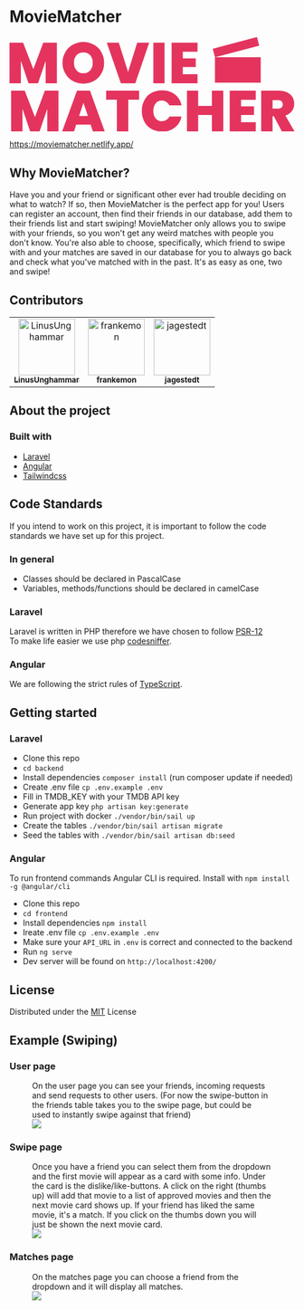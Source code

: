 # MovieMatcher
<?xml version="1.0" encoding="UTF-8"?>
<svg viewBox="0 0 178.1 59.2" xmlns="http://www.w3.org/2000/svg">
<defs>
<style>.cls-1 {fill: #e4345e;} .cls-2 {isolation: isolate;}</style>
</defs>
<title>wordmark_pink</title>
<g data-name="Lager 2">
<g data-name="Lager 1">
<g data-name="Lager 1-2">
<rect class="cls-1" x="128.4" y="12.7" width="28.6" height="15.88"/>
<rect class="cls-1" transform="translate(3.1 36.4) rotate(-14.8)" x="127.2" y="3.6" width="28.6" height="5.56"/>
<g class="cls-2">
<path class="cls-1" d="M30.6,33.6V59h-7V45L18.8,59H12.9L8.1,44.9V59H1V33.6H9.5l6.4,16.5,6.2-16.5Z"/>
<path class="cls-1" d="M50.7,54.8h-9L40.3,59H32.9l9.3-25.4h8.1L59.5,59H52.1ZM49,49.4l-2.8-8.2-2.7,8.2Z"/>
<path class="cls-1" d="M81,33.6v5.6H74.2V59H67.1V39.2H60.4V33.6Z"/>
<path class="cls-1" d="m84.3 39.6a10.9 10.9 0 0 1 4.4-4.6 13.5 13.5 0 0 1 6.7-1.6 12.2 12.2 0 0 1 7.9 2.5 11.3 11.3 0 0 1 4.2 6.9h-7.6a4.6 4.6 0 0 0-1.9-2.2 5.1 5.1 0 0 0-2.8-0.8 4.8 4.8 0 0 0-3.9 1.8 7.2 7.2 0 0 0-1.4 4.6 7.3 7.3 0 0 0 1.4 4.7 4.8 4.8 0 0 0 3.9 1.8 5.1 5.1 0 0 0 2.8-0.8 4.6 4.6 0 0 0 1.9-2.2h7.6a11.3 11.3 0 0 1-4.2 6.9 12.3 12.3 0 0 1-7.9 2.6 13.6 13.6 0 0 1-6.7-1.7 11.2 11.2 0 0 1-4.4-4.5 13.7 13.7 0 0 1-1.6-6.8 12.9 12.9 0 0 1 1.6-6.6z"/>
<path class="cls-1" d="M133.6,33.6V59h-7.1V48.8h-8.6V59h-7V33.6h7v9.5h8.6V33.6Z"/>
<path class="cls-1" d="M144.7,39.3v4.1h8.1v5.4h-8.1v4.5h9.2V59H137.6V33.6h16.3v5.7Z"/>
<path class="cls-1" d="M170.2,59l-5-9.4h-.8V59h-7.1V33.6h11.2a12.1,12.1,0,0,1,5.2,1.1,8.2,8.2,0,0,1,3.2,2.9,8,8,0,0,1,1,4.1,7.2,7.2,0,0,1-1.4,4.6,7.8,7.8,0,0,1-4.1,2.8l5.7,9.9Zm-5.8-14.2h3.5a2.9,2.9,0,0,0,2.2-.7,2.8,2.8,0,0,0,.7-2,2.6,2.6,0,0,0-.8-1.9,2.8,2.8,0,0,0-2.1-.7h-3.5Z"/>
</g>
<g class="cls-2">
<path class="cls-1" d="M29.6,3.6V29h-7V15L17.8,29H11.9L7.1,14.9V29H0V3.6H8.5l6.4,16.5L21.1,3.6Z"/>
<path class="cls-1" d="m39.6 27.6a11.8 11.8 0 0 1-4.7-4.7 12.7 12.7 0 0 1-1.8-6.7 12.7 12.7 0 0 1 1.8-6.7 11.6 11.6 0 0 1 4.7-4.6 13.5 13.5 0 0 1 6.6-1.7 13.1 13.1 0 0 1 6.5 1.7 11.6 11.6 0 0 1 4.7 4.6 12.6 12.6 0 0 1 1.7 6.7 12.6 12.6 0 0 1-1.7 6.7 11.8 11.8 0 0 1-4.7 4.7 14.2 14.2 0 0 1-13.1 0zm10.8-6.7a6.5 6.5 0 0 0 1.6-4.7 6.8 6.8 0 0 0-1.6-4.8 5.4 5.4 0 0 0-4.2-1.7 5.5 5.5 0 0 0-4.3 1.7 6.8 6.8 0 0 0-1.6 4.8 6.4 6.4 0 0 0 1.6 4.7 5.2 5.2 0 0 0 4.3 1.8 5.2 5.2 0 0 0 4.2-1.8z"/>
<path class="cls-1" d="M87.3,3.6,78.6,29h-9L60.8,3.6h7.5l5.8,18.3L79.8,3.6Z"/>
<path class="cls-1" d="M96.9,3.6V29h-7V3.6Z"/>
<path class="cls-1" d="M108.3,9.3v4.1h8.1v5.4h-8.1v4.5h9.2V29H101.3V3.6h16.2V9.3Z"/>
</g>
</g>
</g>
</g>
</svg>

https://moviematcher.netlify.app/

## Why MovieMatcher?
Have you and your friend or significant other ever had trouble deciding on what to watch? If so, then MovieMatcher is the perfect app for you! Users can register an account, then find their friends in our database, add them to their friends list and start swiping! MovieMatcher only allows you to swipe with your friends, so you won't get any weird matches with people you don't know. You're also able to choose, specifically, which friend to swipe with and your matches are saved in our database for you to always go back and check what you've matched with in the past. It's as easy as one, two and swipe!

## Contributors
<table>
  <tr>
    <td align="center">
        <a href="https://github.com/LinusUnghammar">
            <img src="https://avatars.githubusercontent.com/u/70320500?v=4" width="100;" alt="LinusUnghammar"/>
            <br />
            <sub><b>LinusUnghammar</b></sub>
        </a>
    </td>
    <td align="center">
        <a href="https://github.com/frankemon">
            <img src="https://avatars.githubusercontent.com/u/70698241?v=4" width="100;" alt="frankemon"/>
            <br />
            <sub><b>frankemon</b></sub>
        </a>
    </td>
    <td align="center">
        <a href="https://github.com/jagestedt">
            <img src="https://avatars.githubusercontent.com/u/72127499?v=4" width="100;" alt="jagestedt"/>
            <br />
            <sub><b>jagestedt</b></sub>
        </a>
    </td>
  </tr>
</table>

## About the project

### Built with
- [Laravel](https://laravel.com/)
- [Angular](https://angular.io/)
- [Tailwindcss](https://tailwindcss.com/)

## Code Standards
If you intend to work on this project, it is important to follow the code standards we have set up for this project.

### In general
- Classes should be declared in PascalCase
- Variables, methods/functions should be declared in camelCase

### Laravel
Laravel is written in PHP therefore we have chosen to follow [PSR-12](https://www.php-fig.org/psr/psr-12/)<br/>
To make life easier we use php [codesniffer](https://github.com/squizlabs/PHP_CodeSniffer).

### Angular
We are following the strict rules of [TypeScript](https://www.typescriptlang.org/).

## Getting started

### Laravel 
- Clone this repo
- `cd backend`
- Install dependencies `composer install` (run composer update if needed)
- Create .env file `cp .env.example .env`
- Fill in TMDB_KEY with your TMDB API key
- Generate app key `php artisan key:generate` 
- Run project with docker `./vendor/bin/sail up`
- Create the tables `./vendor/bin/sail artisan migrate`
- Seed the tables with `./vendor/bin/sail artisan db:seed`

### Angular 
To run frontend commands Angular CLI is required. Install with `npm install -g @angular/cli` 
- Clone this repo
- `cd frontend`
- Install dependencies `npm install`
- Ireate .env file `cp .env.example .env`
- Make sure your `API_URL` in `.env` is correct and connected to the backend
- Run `ng serve`
- Dev server will be found on `http://localhost:4200/`

## License 
Distributed under the [MIT](https://mit-license.org/) License

## Example (Swiping)
### User page
<figure>
  <figcaption>On the user page you can see your friends, incoming requests and send requests to other users. (For now the swipe-button in the friends table takes you to the swipe page, but could be used to instantly swipe against that friend)</figcaption>
  <img src="https://cdn.discordapp.com/attachments/763816365554532363/851908008145715290/unknown.png"></img>
</figure>

### Swipe page
<figure>
  <figcaption>Once you have a friend you can select them from the dropdown and the first movie will appear as a card with some info. Under the card is the dislike/like-buttons. A click on the right (thumbs up) will add that movie to a list of approved movies and then the next movie card shows up. If your friend has liked the same movie, it's a match. If you click on the thumbs down you will just be shown the next movie card.</figcaption>
  <img src="https://cdn.discordapp.com/attachments/763816365554532363/851907028564705300/unknown.png"></img>
</figure>

### Matches page
<figure>
  <figcaption>On the matches page you can choose a friend from the dropdown and it will display all matches.</figcaption>
  <img src="https://cdn.discordapp.com/attachments/763816365554532363/851910487024861244/unknown.png"></img>
</figure>


